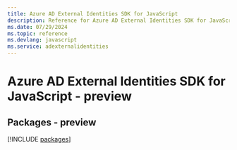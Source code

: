 ```yaml
---
title: Azure AD External Identities SDK for JavaScript
description: Reference for Azure AD External Identities SDK for JavaScript
ms.date: 07/29/2024
ms.topic: reference
ms.devlang: javascript
ms.service: adexternalidentities
---
```

# Azure AD External Identities SDK for JavaScript - preview
## Packages - preview
[!INCLUDE [packages](ad-external-identities-index.md)]